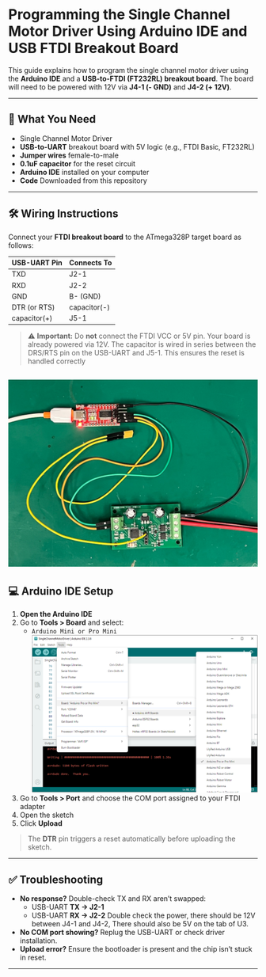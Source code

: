 # Programming the Single Channel Motor Driver Using Arduino IDE and USB FTDI Breakout Board

This guide explains how to program the single channel motor driver using the **Arduino IDE** and a **USB-to-FTDI (FT232RL) breakout board**. The board will need to be powered with 12V via **J4-1 (- GND)** and **J4-2 (+ 12V)**.

---

## 🔧 What You Need

- Single Channel Motor Driver
- **USB-to-UART** breakout board with 5V logic (e.g., FTDI Basic, FT232RL)
- **Jumper wires** female-to-male
- **0.1uF capacitor** for the reset circuit
- **Arduino IDE** installed on your computer
- **Code** Downloaded from this repository
---

## 🛠️ Wiring Instructions

Connect your **FTDI breakout board** to the ATmega328P target board as follows:

| USB-UART Pin | Connects To                  |
|--------------|------------------------------|
| TXD          | J2-1                         |
| RXD          | J2-2                         |
| GND          | B- (GND)                     |
| DTR (or RTS) | capacitor(-)                 |
| capacitor(+) | J5-1                         |

> ⚠️ **Important:** Do **not** connect the FTDI VCC or 5V pin. Your board is already powered via 12V.
> The capacitor is wired in series between the DRS/RTS pin on the USB-UART and J5-1. This ensures the reset is handled correctly

![wiring](./IMG_7524.jpeg)
---

## 💻 Arduino IDE Setup

1. **Open the Arduino IDE**
2. Go to **Tools > Board** and select:
   - `Arduino Mini or Pro Mini`
     ![boardSelection](./arduinoBoardSelection.png)
3. Go to **Tools > Port** and choose the COM port assigned to your FTDI adapter
4. Open the sketch
5. Click **Upload**

> The **DTR** pin triggers a reset automatically before uploading the sketch.

---

## ✅ Troubleshooting

- **No response?** Double-check TX and RX aren’t swapped:
  - USB-UART **TX → J2-1**
  - USB-UART **RX → J2-2**
    Double check the power, there should be 12V between J4-1 and J4-2, There should also be 5V on the tab of U3.
- **No COM port showing?** Replug the USB-UART or check driver installation.
- **Upload error?** Ensure the bootloader is present and the chip isn’t stuck in reset.

---


